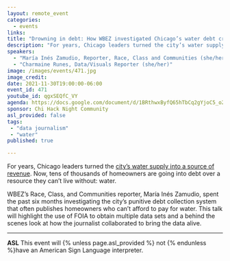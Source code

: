 ```yaml
---
layout: remote_event
categories:
  - events
links: 
title: "Drowning in debt: How WBEZ investigated Chicago’s water debt crisis"
description: "For years, Chicago leaders turned the city’s water supply into a source of revenue. Now, tens of  thousands of homeowners are going into debt over a resource they can’t live without: water. WBEZ’s Race, Class, and Communities reporter, María Inés Zamudio, spent the past six months investigating the city’s punitive debt collection system that often publishes homeowners who can’t afford to pay for water. This talk will highlight the use of FOIA to obtain multiple data sets and a behind the scenes look at how the journalist collaborated to bring the data alive."
speakers:
  - "María Inés Zamudio, Reporter, Race, Class and Communities (she/her)"
  - "Charmaine Runes, Data/Visuals Reporter (she/her)"
image: /images/events/471.jpg
image_credit:
date: 2021-11-30T19:00:00-06:00
event_id: 471
youtube_id: qgxSEQfC_VY
agenda: https://docs.google.com/document/d/1BRthwxByfQ65hTbCq2gYjoC5_o2seYf4ir5hHG5AOb8/edit#
sponsor: Chi Hack Night Community
asl_provided: false
tags: 
 - "data journalism"
 - "water"
published: true

---
```


For years, Chicago leaders turned the [city’s water supply into a source of revenue](https://interactive.wbez.org/waterdebt/). Now, tens of  thousands of homeowners are going into debt over a resource they can’t live without: water. 

WBEZ’s Race, Class, and Communities reporter, María Inés Zamudio, spent the past six months investigating the city’s punitive debt collection system that often publishes homeowners who can’t afford to pay for water. This talk will highlight the use of FOIA to obtain multiple data sets and a behind the scenes look at how the journalist collaborated to bring the data alive.

---

**ASL** This event will {% unless page.asl_provided %} not {% endunless %}have an American Sign Language interpreter.
